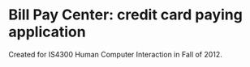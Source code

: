 # Bill Pay Center: credit card paying application

Created for IS4300 Human Computer Interaction in Fall of 2012.